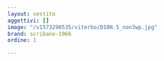 ```yaml
---
layout: vestito
aggettivi: []
image: "/v1573290535/viterbo/D10N.5_non3wp.jpg"
brand: scribano-1966
ordine: 1

---
```

